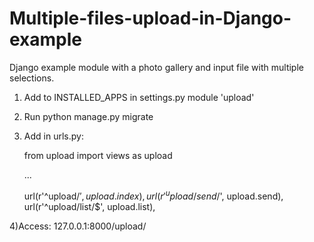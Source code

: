 # Multiple-files-upload-in-Django-example
Django example module with a photo gallery and input file with multiple selections.

1) Add to INSTALLED_APPS in settings.py module 'upload'

2) Run python manage.py migrate

3) Add in urls.py:

    from upload import views as upload
  
    ...
    
    url(r'^upload/$', upload.index),
    url(r'^upload/send/$', upload.send),
    url(r'^upload/list/$', upload.list),

4)Access: 127.0.0.1:8000/upload/
